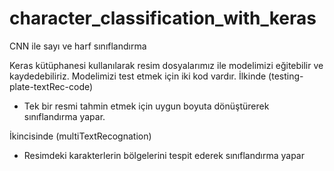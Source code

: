 # character_classification_with_keras
CNN ile sayı ve harf sınıflandırma

Keras kütüphanesi kullanılarak resim dosyalarımız ile modelimizi eğitebilir ve kaydedebiliriz.
Modelimizi test etmek için iki kod vardır. 
İlkinde (testing-plate-textRec-code)
 - Tek bir resmi tahmin etmek için uygun boyuta dönüştürerek sınıflandırma yapar.

İkincisinde (multiTextRecognation)
 - Resimdeki karakterlerin bölgelerini tespit ederek sınıflandırma yapar
